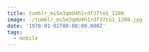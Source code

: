 ```yaml
---
title: tumblr_mi5m3qmU4h1rdf37to1_1280
image: ./tumblr_mi5m3qmU4h1rdf37to1_1280.jpg
date: '1970-01-01T00:00:00.000Z'
tags:
  - mobile
---
```


